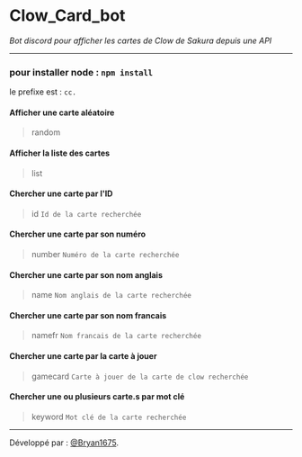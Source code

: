 # Clow_Card_bot
*Bot discord pour afficher les cartes de Clow de Sakura depuis une API*

***

### pour installer node : `npm install`

le prefixe est : `cc.`

#### Afficher une carte aléatoire
>random

#### Afficher la liste des cartes
>list

#### Chercher une carte par l'ID
>id `Id de la carte recherchée`

#### Chercher une carte par son numéro
>number `Numéro de la carte recherchée`

#### Chercher une carte par son nom anglais
>name `Nom anglais de la carte recherchée`

#### Chercher une carte par son nom francais
>namefr `Nom francais de la carte recherchée`

#### Chercher une carte par la carte à jouer
>gamecard `Carte à jouer de la carte de clow recherchée`

#### Chercher une ou plusieurs carte.s par mot clé
>keyword `Mot clé de la carte recherchée`

*** 
Développé par : [@Bryan1675](https://github.com/Bryan1675 "Github de Bryan 1675").
